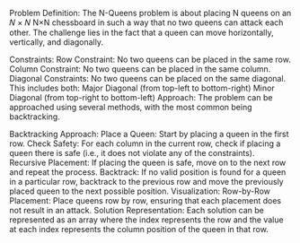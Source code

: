 Problem Definition:
The N-Queens problem is about placing N queens on an 
𝑁
×
𝑁
N×N chessboard in such a way that no two queens can attack each other. The challenge lies in the fact that a queen can move horizontally, vertically, and diagonally.

Constraints:
Row Constraint: No two queens can be placed in the same row.
Column Constraint: No two queens can be placed in the same column.
Diagonal Constraints: No two queens can be placed on the same diagonal. This includes both:
Major Diagonal (from top-left to bottom-right)
Minor Diagonal (from top-right to bottom-left)
Approach:
The problem can be approached using several methods, with the most common being backtracking.

Backtracking Approach:
Place a Queen: Start by placing a queen in the first row.
Check Safety: For each column in the current row, check if placing a queen there is safe (i.e., it does not violate any of the constraints).
Recursive Placement: If placing the queen is safe, move on to the next row and repeat the process.
Backtrack: If no valid position is found for a queen in a particular row, backtrack to the previous row and move the previously placed queen to the next possible position.
Visualization:
Row-by-Row Placement: Place queens row by row, ensuring that each placement does not result in an attack.
Solution Representation: Each solution can be represented as an array where the index represents the row and the value at each index represents the column position of the queen in that row.
